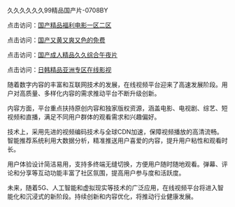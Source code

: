 久久久久久久99精品国产片-0708BY

点击访问：<a href="https://heiliaowzu4ur.pages.dev">国产精品福利电影一区二区</a>

点击访问：<a href="https://heiliaoxqkkct.pages.dev">国产又黄又爽又色的免费</a>

点击访问：<a href="https://heiliaoow5kzm.pages.dev">国产成人精品久久综合午夜片</a>

点击访问：<a href="https://heiliaoga6s9v.pages.dev">日韩精品亚洲专区在线影视</a>

随着数字内容的丰富和互联网技术的发展，在线视频平台迎来了高速发展阶段。用户对高质量、多样化内容的需求推动平台不断升级创新。

内容方面，平台重点扶持原创内容和独家版权资源，涵盖电影、电视剧、综艺、短视频和直播，满足不同用户群体的观看需求和兴趣偏好。

技术上，采用先进的视频编码技术与全球CDN加速，保障视频播放的高清流畅。智能推荐系统利用大数据分析，精准推送用户喜爱的内容，提升用户粘性和观看时长。

用户体验设计简洁易用，支持多终端无缝切换，方便用户随时随地观看。弹幕、评论和分享等互动功能丰富了社区氛围，提高用户参与度和活跃度。

未来，随着5G、人工智能和虚拟现实等技术的广泛应用，在线视频平台将进入智能化和沉浸式的新阶段。持续创新和内容优化，将推动行业健康发展。

<span style="display:none;">[Canonical link]( https://github.com/dudu211445/273210 ）</span>
